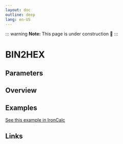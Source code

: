 ```yaml
---
layout: doc
outline: deep
lang: en-US
---
```


::: warning
**Note:** This page is under construction 🚧
:::

# BIN2HEX

## Parameters

## Overview

## Examples

[See this example in IronCalc](https://app.ironcalc.com/?filename=bin2hex)

## Links